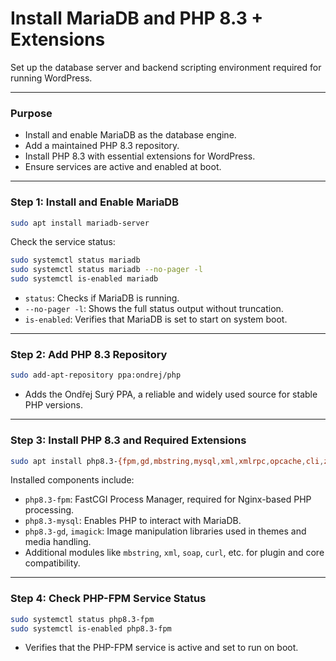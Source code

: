 # Install MariaDB and PHP 8.3 + Extensions

Set up the database server and backend scripting environment required for running WordPress.

---

### Purpose

* Install and enable MariaDB as the database engine.
* Add a maintained PHP 8.3 repository.
* Install PHP 8.3 with essential extensions for WordPress.
* Ensure services are active and enabled at boot.

---

### Step 1: Install and Enable MariaDB

```bash
sudo apt install mariadb-server
```

Check the service status:

```bash
sudo systemctl status mariadb
sudo systemctl status mariadb --no-pager -l
sudo systemctl is-enabled mariadb
```

* `status`: Checks if MariaDB is running.
* `--no-pager -l`: Shows the full status output without truncation.
* `is-enabled`: Verifies that MariaDB is set to start on system boot.

---

### Step 2: Add PHP 8.3 Repository

```bash
sudo add-apt-repository ppa:ondrej/php
```

* Adds the Ondřej Surý PPA, a reliable and widely used source for stable PHP versions.

---

### Step 3: Install PHP 8.3 and Required Extensions

```bash
sudo apt install php8.3-{fpm,gd,mbstring,mysql,xml,xmlrpc,opcache,cli,zip,soap,intl,bcmath,curl,imagick,ssh2}
```

Installed components include:

* `php8.3-fpm`: FastCGI Process Manager, required for Nginx-based PHP processing.
* `php8.3-mysql`: Enables PHP to interact with MariaDB.
* `php8.3-gd`, `imagick`: Image manipulation libraries used in themes and media handling.
* Additional modules like `mbstring`, `xml`, `soap`, `curl`, etc. for plugin and core compatibility.

---

### Step 4: Check PHP-FPM Service Status

```bash
sudo systemctl status php8.3-fpm
sudo systemctl is-enabled php8.3-fpm
```

* Verifies that the PHP-FPM service is active and set to run on boot.
